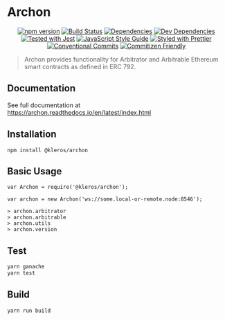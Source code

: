 # Archon

<p align="center">  
  <a href="https://badge.fury.io/js/%40kleros%2Farchon"><img src="https://badge.fury.io/js/%40kleros%2Farchon.svg" alt="npm version"></a>
  <a href="https://travis-ci.org/kleros/archon"><img src="https://travis-ci.org/kleros/archon.svg?branch=master" alt="Build Status"></a>
  <a href="https://david-dm.org/kleros/archon"><img src="https://david-dm.org/kleros/archon.svg" alt="Dependencies"></a>
  <a href="https://david-dm.org/kleros/archon?type=dev"><img src="https://david-dm.org/kleros/archon/dev-status.svg" alt="Dev Dependencies"></a>
  <a href="https://github.com/facebook/jest"><img src="https://img.shields.io/badge/tested_with-jest-99424f.svg" alt="Tested with Jest"></a>
  <a href="https://standardjs.com"><img src="https://img.shields.io/badge/code_style-standard-brightgreen.svg" alt="JavaScript Style Guide"></a>
  <a href="https://github.com/prettier/prettier"><img src="https://img.shields.io/badge/styled_with-prettier-ff69b4.svg" alt="Styled with Prettier"></a>
  <a href="https://conventionalcommits.org"><img src="https://img.shields.io/badge/Conventional%20Commits-1.0.0-yellow.svg" alt="Conventional Commits"></a>
  <a href="http://commitizen.github.io/cz-cli/"><img src="https://img.shields.io/badge/commitizen-friendly-brightgreen.svg" alt="Commitizen Friendly"></a>
</p>

> Archon provides functionality for Arbitrator and Arbitrable Ethereum smart contracts as defined in ERC 792.

## Documentation

See full documentation at https://archon.readthedocs.io/en/latest/index.html

## Installation

```
npm install @kleros/archon
```

## Basic Usage

```
var Archon = require('@kleros/archon');

var archon = new Archon('ws://some.local-or-remote.node:8546');

> archon.arbitrator
> archon.arbitrable
> archon.utils
> archon.version
```

## Test

```sh
yarn ganache
yarn test
```

## Build

```sh
yarn run build
```
